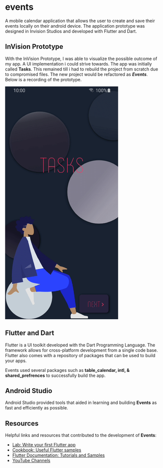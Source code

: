 
# events  
 A mobile calendar application that allows the user to create and save their events locally on their android device. The application prototype was designed in Invision Studios and developed with Flutter and Dart.


  
## InVision Prototype 
  
With the InVision Prototype, I was able to visualize the possible outcome of my app. A UI implementation i could strive towards. The app was initially called **Tasks**. This remained till i had to rebuild the project from scratch due to compromised files. The new project would be refactored as ***Events***. Below is a recording of the prototype.

[![Events InVision Prototype](https://github.com/tiwaojo/Events/blob/master/Misc/InVision%20Prototype.gif)](https://youtu.be/cQzewvXv8wY)


## Flutter and Dart

Flutter is a UI toolkit developed with the Dart Programming Language. The framework allows for cross-platform development from a single code base. Flutter also comes with a repository of packages that can be used to build your apps.

Events used several packages such as **table_calendar, intl, & shared_prefrences** to successfully build the app.

## Android Studio

Android Studio provided tools that aided in learning and building **Events** as fast and efficiently as possible.




## Resources

Helpful links and resources that contributed to the development of **Events**:
  
- [Lab: Write your first Flutter app](https://flutter.dev/docs/get-started/codelab)  
- [Cookbook: Useful Flutter samples](https://flutter.dev/docs/cookbook)
- [Flutter Documentation: Tutorials and Samples](https://flutter.dev/docs)
- [YouTube Channels](https://github.com/tiwaojo/Events/blob/master/Misc/References.txt)
